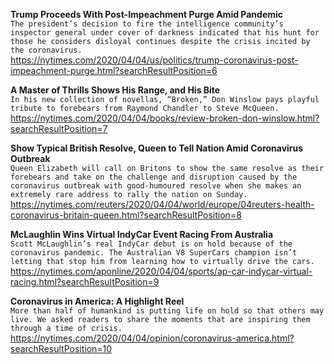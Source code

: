 **Trump Proceeds With Post-Impeachment Purge Amid Pandemic**\
`The president’s decision to fire the intelligence community’s inspector general under cover of darkness indicated that his hunt for those he considers disloyal continues despite the crisis incited by the coronavirus.`\
https://nytimes.com/2020/04/04/us/politics/trump-coronavirus-post-impeachment-purge.html?searchResultPosition=6

**A Master of Thrills Shows His Range, and His Bite**\
`In his new collection of novellas, “Broken,” Don Winslow pays playful tribute to forebears from Raymond Chandler to Steve McQueen.`\
https://nytimes.com/2020/04/04/books/review-broken-don-winslow.html?searchResultPosition=7

**Show Typical British Resolve, Queen to Tell Nation Amid Coronavirus Outbreak**\
`Queen Elizabeth will call on Britons to show the same resolve as their forebears and take on the challenge and disruption caused by the coronavirus outbreak with good-humoured resolve when she makes an extremely rare address to rally the nation on Sunday.`\
https://nytimes.com/reuters/2020/04/04/world/europe/04reuters-health-coronavirus-britain-queen.html?searchResultPosition=8

**McLaughlin Wins Virtual IndyCar Event Racing From Australia**\
`Scott McLaughlin’s real IndyCar debut is on hold because of the coronavirus pandemic. The Australian V8 SuperCars champion isn’t letting that stop him from learning how to virtually drive the cars.`\
https://nytimes.com/aponline/2020/04/04/sports/ap-car-indycar-virtual-racing.html?searchResultPosition=9

**Coronavirus in America: A Highlight Reel**\
`More than half of humankind is putting life on hold so that others may live. We asked readers to share the moments that are inspiring them through a time of crisis.`\
https://nytimes.com/2020/04/04/opinion/coronavirus-america.html?searchResultPosition=10

